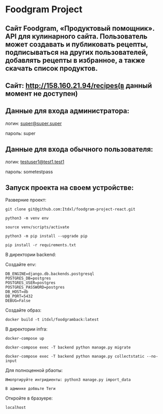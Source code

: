 # Foodgram Project 
## Сайт Foodgram, «Продуктовый помощник». API для кулинарного сайта. Пользователь может создавать и публиковать рецепты, подписываться на других пользователей, добавлять рецепты в избранное, а также скачать список продуктов.

## Сайт: http://158.160.21.94/recipes(в данный момент не доступен)
## Данные для входа администратора: 
логин: super@super.super 

пароль: super

## Данные для входа обычного пользователя: 
логин: testuser1@test1.test1

пароль: sometestpass

## Запуск проекта на своем устройстве:

Разверние проект:

```
git clone git@github.com:Itdxl/foodgram-project-react.git
```

```
python3 -m venv env
```

```
source venv/scripts/activate
```


```
python3 -m pip install --upgrade pip
```

```
pip install -r requirements.txt
```

В директории backend:

Создайте env:
```
DB_ENGINE=django.db.backends.postgresql
POSTGRES_DB=postgres
POSTGRES_USER=postgres
POSTGRES_PASSWORD=postgres
DB_HOST=db
DB_PORT=5432
DEBUG=False
```

Создайте образ:

```
docker build -t itdxl/foodgramback:latest
```

В директории infra:


```
docker-compose up
```


```
docker-compose exec -T backend python manage.py migrate
```


```
docker-compose exec -T backend python manage.py collectstatic --no-input
```

Для полноценной рбаоты:

```
Имопртируйте ингридиенты: python3 manage.py import_data
```

```
В админке добвьте Теги
```


Откройте в бразуере:

```
localhost
```
